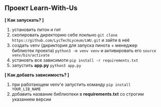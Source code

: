 ## Проект Learn-With-Us 

**[ Как запускать? ]**
1. установить питон и гит
2. скопировать директорию себе локльно `git clone https://github.com/LycTechLyceum/LWU.git` и зайти в неё
3. создать venv (дириктория для запуска пинота + менеджер библиотек проекта) `python3 -m venv venv` и активировать его `source venv/bin/activate`
4. установть все зависимоти `pip install -r requirements.txt`
5. запустить **app.py** `python3 app.py`

**[ Как добавть зависимость? ]**
1. при работающем venv'е запустить команду `pip install YOUR_LIB_NAME`
2. добавить название библиотеки в **requirements.txt** cо строгим указанием версии